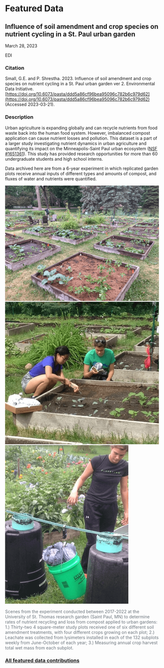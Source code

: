 # Featured Data

## Influence of soil amendment and crop species on nutrient cycling in a St. Paul urban garden

March 28, 2023

EDI

### Citation

Small, G.E. and P. Shrestha. 2023. Influence of soil amendment and crop species on nutrient cycling in a St. Paul urban garden ver 2. Environmental Data Initiative. [https://doi.org/10.6073/pasta/ddd5a86cf96bea95096c782b6c979d62](https://doi.org/10.6073/pasta/ddd5a86cf96bea95096c782b6c979d62) (Accessed 2023-03-21).

### Description

Urban agriculture is expanding globally and can recycle nutrients from food waste back into the human food system. However, imbalanced compost application can cause nutrient losses and pollution. This dataset is a part of a larger study investigating nutrient dynamics in urban agriculture and quantifying its impact on the Minneapolis-Saint Paul urban ecosystem ([NSF #1651361](https://www.nsf.gov/awardsearch/showAward?AWD_ID=1651361&HistoricalAwards=false)). This study has provided research opportunities for more than 60 undergraduate students and high school interns.

Data archived here are from a 6-year experiment in which replicated garden plots receive annual inputs of different types and amounts of compost, and fluxes of water and nutrients were quantified.

<div>
  <div class="gallery">
    <a href="/static/images/featured_data/msp-1.png">
      <img src="/static/images/featured_data/msp-1.png" alt="Measuring nutrient leachate with lysimeters.">
    </a>
    <a href="/static/images/featured_data/msp-2.png">
      <img src="/static/images/featured_data/msp-2.png" alt="Measuring nutrient leachate with lysimeters.">
    </a>
    <a href="/static/images/featured_data/msp-3.png">
      <img src="/static/images/featured_data/msp-3.png" alt="Measuring cabbage wet mass.">
    </a>
  </div>
  <div>
    <p class="figure-caption" style="color: #6c757d">Scenes from the experiment conducted between 2017-2022 at the University of St. Thomas research garden (Saint Paul, MN) to determine rates of nutrient recycling and loss from compost applied to urban gardens: 1.) Thirty-two 4 square-meter study plots received one of six different soil amendment treatments, with four different crops growing on each plot; 2.) Leachate was collected from lysimeters installed in each of the 132 subplots weekly from June-October of each year; 3.) Measuring annual crop harvest total wet mass from each subplot.</p>
  </div>
</div>

### [All featured data contributions](/templates/featured/featured-grid)
